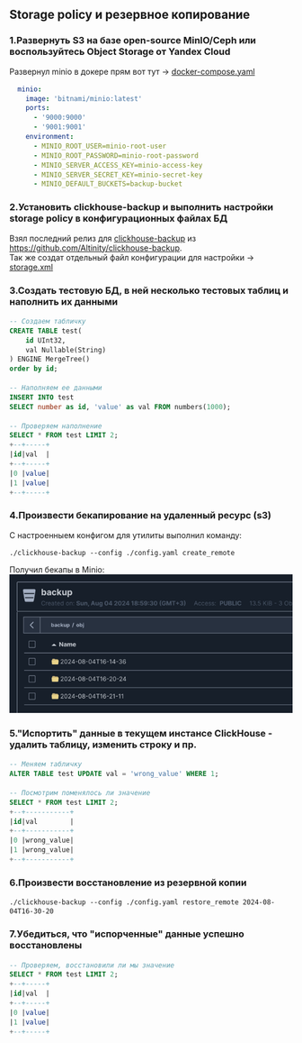 ## Storage policy и резервное копирование

### 1.Развернуть S3 на базе open-source MinIO/Ceph или воспользуйтесь Object Storage от Yandex Cloud
Развернул minio в докере прям вот тут -> [docker-compose.yaml](docker-compose.yaml)
```yaml
  minio:
    image: 'bitnami/minio:latest'
    ports:
      - '9000:9000'
      - '9001:9001'
    environment:
      - MINIO_ROOT_USER=minio-root-user
      - MINIO_ROOT_PASSWORD=minio-root-password
      - MINIO_SERVER_ACCESS_KEY=minio-access-key
      - MINIO_SERVER_SECRET_KEY=minio-secret-key
      - MINIO_DEFAULT_BUCKETS=backup-bucket
```
### 2.Установить clickhouse-backup и выполнить настройки storage policy в конфигурационных файлах БД
Взял последний релиз для [clickhouse-backup](clickhouse-backup) из https://github.com/Altinity/clickhouse-backup.    
Так же создат отдельный файл конфигурации для настройки -> [storage.xml](clickhouse%2Fconfig%2Fstorage.xml)
### 3.Создать тестовую БД, в ней несколько тестовых таблиц и наполнить их данными
```sql
-- Создаем табличку
CREATE TABLE test(
    id UInt32,
    val Nullable(String)
) ENGINE MergeTree()
order by id;

-- Наполняем ее данными
INSERT INTO test
SELECT number as id, 'value' as val FROM numbers(1000);

-- Проверяем наполнение
SELECT * FROM test LIMIT 2;
+--+-----+
|id|val  |
+--+-----+
|0 |value|
|1 |value|
+--+-----+
```
### 4.Произвести бекапирование на удаленный ресурс (s3)
С настроенныем конфигом для утилиты выполнил команду:
```shell
./clickhouse-backup --config ./config.yaml create_remote
```

Получил бекапы в Minio:   
![img.png](screenshots/img.png)

### 5."Испортить" данные в текущем инстансе ClickHouse - удалить таблицу, изменить строку и пр.
```sql
-- Меняем табличку 
ALTER TABLE test UPDATE val = 'wrong_value' WHERE 1;

-- Посмотрим поменялось ли значение
SELECT * FROM test LIMIT 2;
+--+-----------+
|id|val        |
+--+-----------+
|0 |wrong_value|
|1 |wrong_value|
+--+-----------+

```
### 6.Произвести восстановление из резервной копии
```shell
./clickhouse-backup --config ./config.yaml restore_remote 2024-08-04T16-30-20
```
### 7.Убедиться, что "испорченные" данные успешно восстановлены
```sql
-- Проверяем, восстановили ли мы значение
SELECT * FROM test LIMIT 2;
+--+-----+
|id|val  |
+--+-----+
|0 |value|
|1 |value|
+--+-----+

```